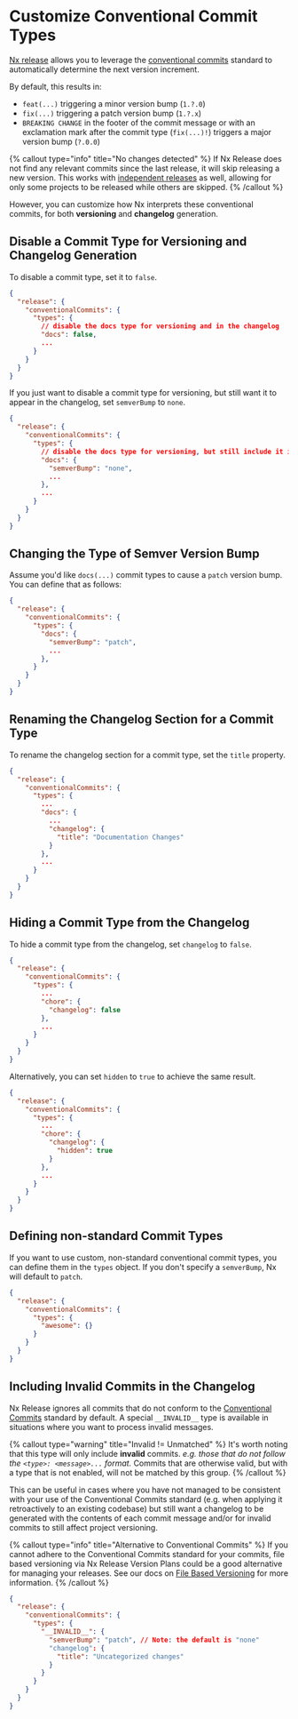 # Customize Conventional Commit Types

[Nx release](/features/manage-releases) allows you to leverage the [conventional commits](/recipes/nx-release/automatically-version-with-conventional-commits) standard to automatically determine the next version increment.

By default, this results in:

- `feat(...)` triggering a minor version bump (`1.?.0`)
- `fix(...)` triggering a patch version bump (`1.?.x`)
- `BREAKING CHANGE` in the footer of the commit message or with an exclamation mark after the commit type (`fix(...)!`) triggers a major version bump (`?.0.0`)

{% callout type="info" title="No changes detected" %}
If Nx Release does not find any relevant commits since the last release, it will skip releasing a new version. This works with [independent releases](/recipes/nx-release/release-projects-independently) as well, allowing for only some projects to be released while others are skipped.
{% /callout %}

However, you can customize how Nx interprets these conventional commits, for both **versioning** and **changelog** generation.

## Disable a Commit Type for Versioning and Changelog Generation

To disable a commit type, set it to `false`.

```json {% fileName="nx.json" %}
{
  "release": {
    "conventionalCommits": {
      "types": {
        // disable the docs type for versioning and in the changelog
        "docs": false,
        ...
      }
    }
  }
}
```

If you just want to disable a commit type for versioning, but still want it to appear in the changelog, set `semverBump` to `none`.

```json {% fileName="nx.json" %}
{
  "release": {
    "conventionalCommits": {
      "types": {
        // disable the docs type for versioning, but still include it in the changelog
        "docs": {
          "semverBump": "none",
          ...
        },
        ...
      }
    }
  }
}
```

## Changing the Type of Semver Version Bump

Assume you'd like `docs(...)` commit types to cause a `patch` version bump. You can define that as follows:

```json {% fileName="nx.json" %}
{
  "release": {
    "conventionalCommits": {
      "types": {
        "docs": {
          "semverBump": "patch",
          ...
        },
      }
    }
  }
}
```

## Renaming the Changelog Section for a Commit Type

To rename the changelog section for a commit type, set the `title` property.

```json {% fileName="nx.json" %}
{
  "release": {
    "conventionalCommits": {
      "types": {
        ...
        "docs": {
          ...
          "changelog": {
            "title": "Documentation Changes"
          }
        },
        ...
      }
    }
  }
}
```

## Hiding a Commit Type from the Changelog

To hide a commit type from the changelog, set `changelog` to `false`.

```json {% fileName="nx.json" %}
{
  "release": {
    "conventionalCommits": {
      "types": {
        ...
        "chore": {
          "changelog": false
        },
        ...
      }
    }
  }
}
```

Alternatively, you can set `hidden` to `true` to achieve the same result.

```json {% fileName="nx.json" %}
{
  "release": {
    "conventionalCommits": {
      "types": {
        ...
        "chore": {
          "changelog": {
            "hidden": true
          }
        },
        ...
      }
    }
  }
}
```

## Defining non-standard Commit Types

If you want to use custom, non-standard conventional commit types, you can define them in the `types` object. If you don't specify a `semverBump`, Nx will default to `patch`.

```json {% fileName="nx.json" %}
{
  "release": {
    "conventionalCommits": {
      "types": {
        "awesome": {}
      }
    }
  }
}
```

## Including Invalid Commits in the Changelog

Nx Release ignores all commits that do not conform to the [Conventional Commits](https://www.conventionalcommits.org/en/v1.0.0/#summary) standard by default. A special `__INVALID__` type is available in situations where you want to process invalid messages.

{% callout type="warning" title="Invalid != Unmatched" %}
It's worth noting that this type will only include **invalid** commits. _e.g. those that do not follow the `<type>: <message>...` format._ Commits that are otherwise valid, but with a type that is not enabled, will not be matched by this group.
{% /callout %}

This can be useful in cases where you have not managed to be consistent with your use of the Conventional Commits standard (e.g. when applying it retroactively to an existing codebase) but still want a changelog to be generated with the contents of each commit message and/or for invalid commits to still affect project versioning.

{% callout type="info" title="Alternative to Conventional Commits" %}
If you cannot adhere to the Conventional Commits standard for your commits, file based versioning via Nx Release Version Plans could be a good alternative for managing your releases. See our docs on [File Based Versioning](/recipes/nx-release/file-based-versioning-version-plans) for more information.
{% /callout %}

```json {% fileName="nx.json" %}
{
  "release": {
    "conventionalCommits": {
      "types": {
        "__INVALID__": {
          "semverBump": "patch", // Note: the default is "none"
          "changelog": {
            "title": "Uncategorized changes"
          }
        }
      }
    }
  }
}
```
